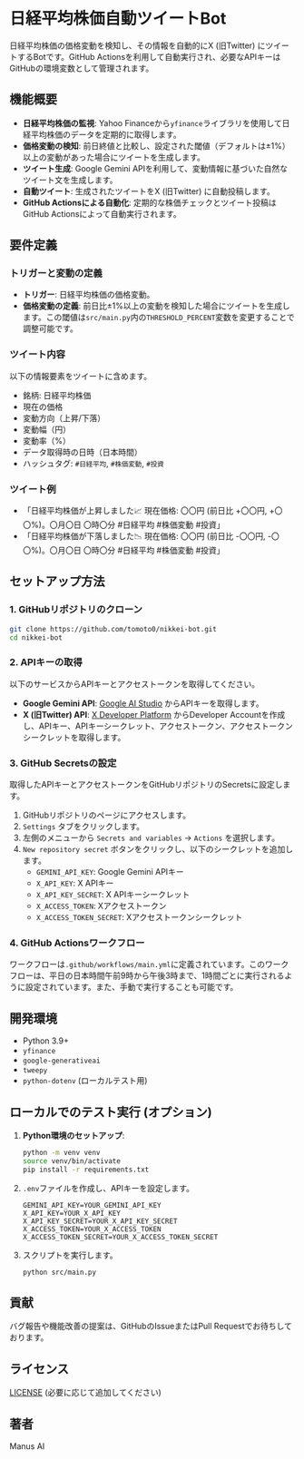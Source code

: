 # 日経平均株価自動ツイートBot

日経平均株価の価格変動を検知し、その情報を自動的にX (旧Twitter) にツイートするBotです。GitHub Actionsを利用して自動実行され、必要なAPIキーはGitHubの環境変数として管理されます。

## 機能概要

-   **日経平均株価の監視**: Yahoo Financeから`yfinance`ライブラリを使用して日経平均株価のデータを定期的に取得します。
-   **価格変動の検知**: 前日終値と比較し、設定された閾値（デフォルトは±1%）以上の変動があった場合にツイートを生成します。
-   **ツイート生成**: Google Gemini APIを利用して、変動情報に基づいた自然なツイート文を生成します。
-   **自動ツイート**: 生成されたツイートをX (旧Twitter) に自動投稿します。
-   **GitHub Actionsによる自動化**: 定期的な株価チェックとツイート投稿はGitHub Actionsによって自動実行されます。

## 要件定義

### トリガーと変動の定義

-   **トリガー**: 日経平均株価の価格変動。
-   **価格変動の定義**: 前日比±1%以上の変動を検知した場合にツイートを生成します。この閾値は`src/main.py`内の`THRESHOLD_PERCENT`変数を変更することで調整可能です。

### ツイート内容

以下の情報要素をツイートに含めます。

-   銘柄: 日経平均株価
-   現在の価格
-   変動方向（上昇/下落）
-   変動幅（円）
-   変動率（%）
-   データ取得時の日時（日本時間）
-   ハッシュタグ: `#日経平均`, `#株価変動`, `#投資`

### ツイート例

-   「日経平均株価が上昇しました📈 現在価格: 〇〇円 (前日比 +〇〇円, +〇〇%)。〇月〇日 〇時〇分 #日経平均 #株価変動 #投資」
-   「日経平均株価が下落しました📉 現在価格: 〇〇円 (前日比 -〇〇円, -〇〇%)。〇月〇日 〇時〇分 #日経平均 #株価変動 #投資」

## セットアップ方法

### 1. GitHubリポジトリのクローン

```bash
git clone https://github.com/tomoto0/nikkei-bot.git
cd nikkei-bot
```

### 2. APIキーの取得

以下のサービスからAPIキーとアクセストークンを取得してください。

-   **Google Gemini API**: [Google AI Studio](https://aistudio.google.com/app/apikey) からAPIキーを取得します。
-   **X (旧Twitter) API**: [X Developer Platform](https://developer.twitter.com/en/portal/dashboard) からDeveloper Accountを作成し、APIキー、APIキーシークレット、アクセストークン、アクセストークンシークレットを取得します。

### 3. GitHub Secretsの設定

取得したAPIキーとアクセストークンをGitHubリポジトリのSecretsに設定します。

1.  GitHubリポジトリのページにアクセスします。
2.  `Settings` タブをクリックします。
3.  左側のメニューから `Secrets and variables` -> `Actions` を選択します。
4.  `New repository secret` ボタンをクリックし、以下のシークレットを追加します。
    -   `GEMINI_API_KEY`: Google Gemini APIキー
    -   `X_API_KEY`: X APIキー
    -   `X_API_KEY_SECRET`: X APIキーシークレット
    -   `X_ACCESS_TOKEN`: Xアクセストークン
    -   `X_ACCESS_TOKEN_SECRET`: Xアクセストークンシークレット

### 4. GitHub Actionsワークフロー

ワークフローは`.github/workflows/main.yml`に定義されています。このワークフローは、平日の日本時間午前9時から午後3時まで、1時間ごとに実行されるように設定されています。また、手動で実行することも可能です。

## 開発環境

-   Python 3.9+
-   `yfinance`
-   `google-generativeai`
-   `tweepy`
-   `python-dotenv` (ローカルテスト用)

## ローカルでのテスト実行 (オプション)

1.  **Python環境のセットアップ**:
    ```bash
    python -m venv venv
    source venv/bin/activate
    pip install -r requirements.txt
    ```
2.  `.env`ファイルを作成し、APIキーを設定します。
    ```
    GEMINI_API_KEY=YOUR_GEMINI_API_KEY
    X_API_KEY=YOUR_X_API_KEY
    X_API_KEY_SECRET=YOUR_X_API_KEY_SECRET
    X_ACCESS_TOKEN=YOUR_X_ACCESS_TOKEN
    X_ACCESS_TOKEN_SECRET=YOUR_X_ACCESS_TOKEN_SECRET
    ```
3.  スクリプトを実行します。
    ```bash
    python src/main.py
    ```

## 貢献

バグ報告や機能改善の提案は、GitHubのIssueまたはPull Requestでお待ちしております。

## ライセンス

[LICENSE](LICENSE) (必要に応じて追加してください)

## 著者

Manus AI

